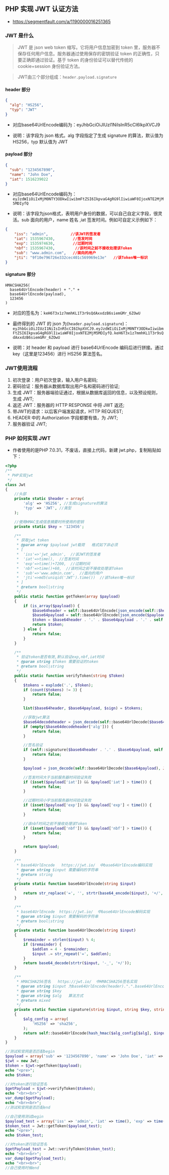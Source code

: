 ## PHP 实现 JWT 认证方法
* https://segmentfault.com/a/1190000016251365

### JWT 是什么
> JWT 是 json web token 缩写。它将用户信息加密到 token 里，服务器不保存任何用户信息。服务器通过使用保存的密钥验证 token 的正确性，只要正确即通过验证。基于 token 的身份验证可以替代传统的 cookie+session 身份验证方法。

> JWT由三个部分组成：`header.payload.signature`

#### header 部分
```json
{
  "alg": "HS256",
  "typ": "JWT"
}
```

* 对应base64UrlEncode编码为：eyJhbGciOiJIUzI1NiIsInR5cCI6IkpXVCJ9

* 说明：该字段为 json 格式。alg 字段指定了生成 signature 的算法，默认值为 HS256，typ 默认值为 JWT


#### payload 部分
```json
{
  "sub": "1234567890",
  "name": "John Doe",
  "iat": 1516239022
}
```

* 对应base64UrlEncode编码为：`eyJzdWIiOiIxMjM0NTY3ODkwIiwibmFtZSI6IkpvaG4gRG9lIiwiaWF0IjoxNTE2MjM5MDIyfQ`

* 说明：该字段为json格式，表明用户身份的数据，可以自己自定义字段，很灵活。sub 面向的用户，name 姓名 ,iat 签发时间。例如可自定义示例如下：
```json
{
    "iss": "admin",          //该JWT的签发者
    "iat": 1535967430,        //签发时间
    "exp": 1535974630,        //过期时间
    "nbf": 1535967430,         //该时间之前不接收处理该Token
    "sub": "www.admin.com",   //面向的用户
    "jti": "9f10e796726e332cec401c569969e13e"   //该Token唯一标识
}
```


#### signature 部分
```
HMACSHA256(
  base64UrlEncode(header) + "." +
  base64UrlEncode(payload),
  123456
)
```

* 对应的签名为：`keH6T3x1z7mmhKL1T3r9sQdAxxdzB6siemGMr_6ZOwU`

* 最终得到的 JWT 的 json 为(`header.payload.signature`)：`eyJhbGciOiJIUzI1NiIsInR5cCI6IkpXVCJ9.eyJzdWIiOiIxMjM0NTY3ODkwIiwibmFtZSI6IkpvaG4gRG9lIiwiaWF0IjoxNTE2MjM5MDIyfQ.keH6T3x1z7mmhKL1T3r9sQdAxxdzB6siemGMr_6ZOwU`

* 说明：对 header 和 payload 进行 base64UrlEncode 编码后进行拼接。通过 key（这里是123456）进行 HS256 算法签名。


### JWT使用流程
1. 初次登录：用户初次登录，输入用户名密码;
2. 密码验证：服务器从数据库取出用户名和密码进行验证;
3. 生成 JWT：服务器端验证通过，根据从数据库返回的信息，以及预设规则，生成 JWT;
4. 返还 JWT：服务器的 HTTP RESPONSE 中将 JWT 返还;
5. 带JWT的请求：以后客户端发起请求，HTTP REQUEST;
6. HEADER 中的 Authorization 字段都要有值，为 JWT;
7. 服务器验证 JWT;


### PHP 如何实现 JWT
* 作者使用的是PHP 7.0.31，不废话，直接上代码，新建 jwt.php，复制粘贴如下：
```php
<?php
/**
 * PHP实现jwt
 */
class Jwt
{
    //头部
    private static $header = array(
        'alg' => 'HS256', //生成signature的算法
        'typ' => 'JWT', //类型
    );

    //使用HMAC生成信息摘要时所使用的密钥
    private static $key = '123456';

    /**
     * 获取jwt token
     * @param array $payload jwt载荷   格式如下非必须
     * [
     *  'iss'=>'jwt_admin',  //该JWT的签发者
     *  'iat'=>time(),  //签发时间
     *  'exp'=>time()+7200,  //过期时间
     *  'nbf'=>time()+60,  //该时间之前不接收处理该Token
     *  'sub'=>'www.admin.com',  //面向的用户
     *  'jti'=>md5(uniqid('JWT').time())  //该Token唯一标识
     * ]
     * @return bool|string
     */
    public static function getToken(array $payload)
    {
        if (is_array($payload)) {
            $base64header = self::base64UrlEncode(json_encode(self::$header, JSON_UNESCAPED_UNICODE));
            $base64payload = self::base64UrlEncode(json_encode($payload, JSON_UNESCAPED_UNICODE));
            $token = $base64header . '.' . $base64payload . '.' . self::signature($base64header . '.' . $base64payload, self::$key, self::$header['alg']);
            return $token;
        } else {
            return false;
        }
    }

    /**
     * 验证token是否有效,默认验证exp,nbf,iat时间
     * @param string $Token 需要验证的token
     * @return bool|string
     */
    public static function verifyToken(string $Token)
    {
        $tokens = explode('.', $Token);
        if (count($tokens) != 3) {
            return false;
        }

        list($base64header, $base64payload, $sign) = $tokens;

        //获取jwt算法
        $base64decodeheader = json_decode(self::base64UrlDecode($base64header), JSON_OBJECT_AS_ARRAY);
        if (empty($base64decodeheader['alg'])) {
            return false;
        }

        //签名验证
        if (self::signature($base64header . '.' . $base64payload, self::$key, $base64decodeheader['alg']) !== $sign) {
            return false;
        }

        $payload = json_decode(self::base64UrlDecode($base64payload), JSON_OBJECT_AS_ARRAY);

        //签发时间大于当前服务器时间验证失败
        if (isset($payload['iat']) && $payload['iat'] > time()) {
            return false;
        }

        //过期时间小宇当前服务器时间验证失败
        if (isset($payload['exp']) && $payload['exp'] < time()) {
            return false;
        }

        //该nbf时间之前不接收处理该Token
        if (isset($payload['nbf']) && $payload['nbf'] > time()) {
            return false;
        }

        return $payload;
    }

    /**
     * base64UrlEncode   https://jwt.io/  中base64UrlEncode编码实现
     * @param string $input 需要编码的字符串
     * @return string
     */
    private static function base64UrlEncode(string $input)
    {
        return str_replace('=', '', strtr(base64_encode($input), '+/', '-_'));
    }

    /**
     * base64UrlEncode  https://jwt.io/  中base64UrlEncode解码实现
     * @param string $input 需要解码的字符串
     * @return bool|string
     */
    private static function base64UrlDecode(string $input)
    {
        $remainder = strlen($input) % 4;
        if ($remainder) {
            $addlen = 4 - $remainder;
            $input .= str_repeat('=', $addlen);
        }
        return base64_decode(strtr($input, '-_', '+/'));
    }

    /**
     * HMACSHA256签名   https://jwt.io/  中HMACSHA256签名实现
     * @param string $input 为base64UrlEncode(header).".".base64UrlEncode(payload)
     * @param string $key
     * @param string $alg   算法方式
     * @return mixed
     */
    private static function signature(string $input, string $key, string $alg = 'HS256')
    {
        $alg_config = array(
            'HS256' => 'sha256',
        );
        return self::base64UrlEncode(hash_hmac($alg_config[$alg], $input, $key, true));
    }
}

//测试和官网是否匹配begin
$payload = array('sub' => '1234567890', 'name' => 'John Doe', 'iat' => 1516239022);
$jwt = new Jwt;
$token = $jwt->getToken($payload);
echo "<pre>";
echo $token;

//对token进行验证签名
$getPayload = $jwt->verifyToken($token);
echo "<br><br>";
var_dump($getPayload);
echo "<br><br>";
//测试和官网是否匹配end

//自己使用测试begin
$payload_test = array('iss' => 'admin', 'iat' => time(), 'exp' => time() + 7200, 'nbf' => time(), 'sub' => 'www.admin.com', 'jti' => md5(uniqid('JWT') . time()));
$token_test = Jwt::getToken($payload_test);
echo "<pre>";
echo $token_test;

//对token进行验证签名
$getPayload_test = Jwt::verifyToken($token_test);
echo "<br><br>";
var_dump($getPayload_test);
echo "<br><br>";
//自己使用时候end
```
